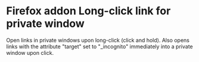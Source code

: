 # Firefox addon Long-click link for private window
Open links in private windows upon long-click (click and hold). Also opens links with the attribute "target" set to "_incognito" immediately into a private window upon click. 
